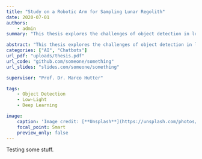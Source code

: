 ```yaml
---
title: "Study on a Robotic Arm for Sampling Lunar Regolith"
date: 2020-07-01
authors:
    - admin
summary: "This thesis explores the challenges of object detection in low-light conditions and proposes a novel approach to improve performance. We demonstrate the effectiveness of our method on a standard benchmark dataset, achieving state-of-the-art results in challenging scenarios."

abstract: "This thesis explores the challenges of object detection in low-light conditions and proposes a novel approach to improve performance. We demonstrate the effectiveness of our method on a standard benchmark dataset, achieving state-of-the-art results in challenging scenarios."
categories: ["AI", "Chatbots"]
url_pdf: "uploads/thesis.pdf"
url_code: "github.com/someone/something"
url_slides: "slides.com/someone/something"

supervisor: "Prof. Dr. Marco Hutter"

tags: 
    - Object Detection
    - Low-Light
    - Deep Learning

image:
    caption: 'Image credit: [**Unsplash**](https://unsplash.com/photos/Bkci_8qcdvQ)'
    focal_point: Smart
    preview_only: false
---
```


Testing some stuff.